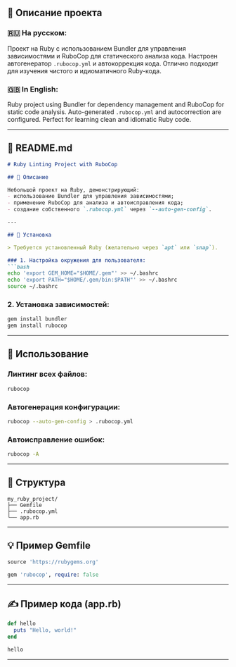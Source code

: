## 📄 **Описание проекта**

### 🇷🇺 **На русском:**

Проект на Ruby с использованием Bundler для управления зависимостями и RuboCop для статического анализа кода. Настроен автогенератор `.rubocop.yml` и автокоррекция кода. Отлично подходит для изучения чистого и идиоматичного Ruby-кода.

### 🇬🇧 **In English:**

Ruby project using Bundler for dependency management and RuboCop for static code analysis. Auto-generated `.rubocop.yml` and autocorrection are configured. Perfect for learning clean and idiomatic Ruby code.

---

## 📘 **README.md**

````markdown
# Ruby Linting Project with RuboCop

## 📌 Описание

Небольшой проект на Ruby, демонстрирующий:
- использование Bundler для управления зависимостями;
- применение RuboCop для анализа и автоисправления кода;
- создание собственного `.rubocop.yml` через `--auto-gen-config`.

---

## 🚀 Установка

> Требуется установленный Ruby (желательно через `apt` или `snap`).

### 1. Настройка окружения для пользователя:
```bash
echo 'export GEM_HOME="$HOME/.gem"' >> ~/.bashrc
echo 'export PATH="$HOME/.gem/bin:$PATH"' >> ~/.bashrc
source ~/.bashrc
````

### 2. Установка зависимостей:

```bash
gem install bundler
gem install rubocop
```

---

## 🧰 Использование

### Линтинг всех файлов:

```bash
rubocop
```

### Автогенерация конфигурации:

```bash
rubocop --auto-gen-config > .rubocop.yml
```

### Автоисправление ошибок:

```bash
rubocop -A
```

---

## 📁 Структура

```
my_ruby_project/
├── Gemfile
├── .rubocop.yml
└── app.rb
```

---

## 💡 Пример Gemfile

```ruby
source 'https://rubygems.org'

gem 'rubocop', require: false
```

---

## ✍️ Пример кода (app.rb)

```ruby
def hello
  puts "Hello, world!"
end

hello
```

---


